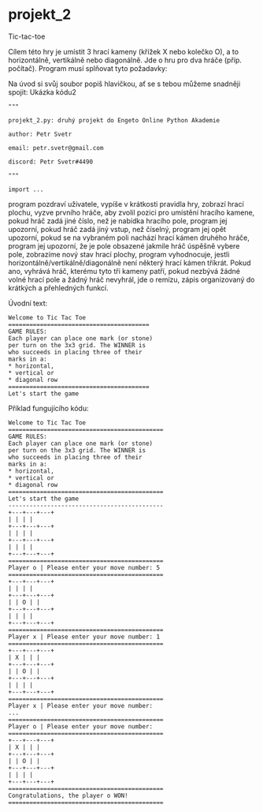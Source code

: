 # projekt_2
Tic-tac-toe

Cílem této hry je umístit 3 hrací kameny (křížek X nebo kolečko O), a to horizontálně, vertikálně nebo diagonálně. Jde o hru pro dva hráče (příp. počítač).
Program musí splňovat tyto požadavky:

Na úvod si svůj soubor popiš hlavičkou, ať se s tebou můžeme snadněji spojit:
Ukázka kódu2

    """
    
    projekt_2.py: druhý projekt do Engeto Online Python Akademie
    
    author: Petr Svetr
    
    email: petr.svetr@gmail.com
    
    discord: Petr Svetr#4490
    
    """

    import ...

program pozdraví uživatele,
vypíše v krátkosti pravidla hry,
zobrazí hrací plochu,
vyzve prvního hráče, aby zvolil pozici pro umístění hracího kamene,
pokud hráč zadá jiné číslo, než je nabídka hracího pole, program jej upozorní,
pokud hráč zadá jiný vstup, než číselný, program jej opět upozorní,
pokud se na vybraném poli nachází hrací kámen druhého hráče, program jej upozorní, že je pole obsazené
jakmile hráč úspěšně vybere pole, zobrazíme nový stav hrací plochy,
program vyhodnocuje, jestli horizontálně/vertikálně/diagonálně není některý hrací kámen tříkrát. Pokud ano, vyhrává hráč, kterému tyto tři kameny patří,
pokud nezbývá žádné volné hrací pole a žádný hráč nevyhrál, jde o remízu,
zápis organizovaný do krátkých a přehledných funkcí.

Úvodní text:

    Welcome to Tic Tac Toe
    ========================================
    GAME RULES:
    Each player can place one mark (or stone)
    per turn on the 3x3 grid. The WINNER is
    who succeeds in placing three of their
    marks in a:
    * horizontal,
    * vertical or
    * diagonal row
    ========================================
    Let's start the game

Příklad fungujícího kódu:

    Welcome to Tic Tac Toe
    ============================================
    GAME RULES:
    Each player can place one mark (or stone)
    per turn on the 3x3 grid. The WINNER is
    who succeeds in placing three of their
    marks in a:
    * horizontal,
    * vertical or
    * diagonal row
    ============================================
    Let's start the game
    --------------------------------------------
    +---+---+---+
    | | | |
    +---+---+---+
    | | | |
    +---+---+---+
    | | | |
    +---+---+---+
    ============================================
    Player o | Please enter your move number: 5
    ============================================
    +---+---+---+
    | | | |
    +---+---+---+
    | | O | |
    +---+---+---+
    | | | |
    +---+---+---+
    ============================================
    Player x | Please enter your move number: 1
    ============================================
    +---+---+---+
    | X | | |
    +---+---+---+
    | | O | |
    +---+---+---+
    | | | |
    +---+---+---+
    ============================================
    Player x | Please enter your move number:
    ...
    ============================================
    Player o | Please enter your move number:
    ============================================
    +---+---+---+
    | X | | |
    +---+---+---+
    | | O | |
    +---+---+---+
    | | | |
    +---+---+---+
    ============================================
    Congratulations, the player o WON!
    ============================================
